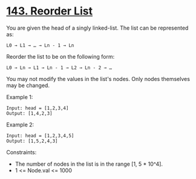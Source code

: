 # [143. Reorder List](https://leetcode.com/problems/reorder-list/description/)

You are given the head of a singly linked-list. The list can be represented as:

`L0 → L1 → … → Ln - 1 → Ln`

Reorder the list to be on the following form:

`L0 → Ln → L1 → Ln - 1 → L2 → Ln - 2 → …`

You may not modify the values in the list's nodes. Only nodes themselves may be changed.

 

Example 1:

    Input: head = [1,2,3,4]
    Output: [1,4,2,3]

Example 2:

    Input: head = [1,2,3,4,5]
    Output: [1,5,2,4,3]
 

Constraints:

* The number of nodes in the list is in the range [1, 5 * 10^4].
* 1 <= Node.val <= 1000
